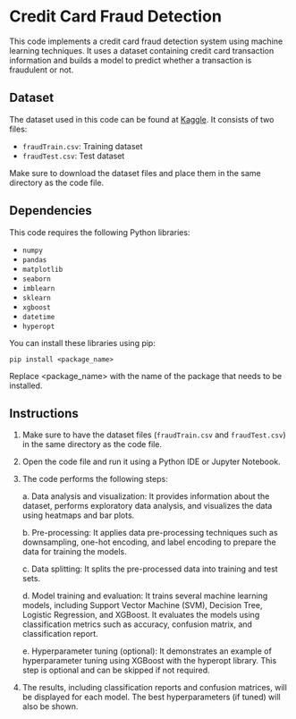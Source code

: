 # Credit Card Fraud Detection

This code implements a credit card fraud detection system using machine learning techniques. It uses a dataset containing credit card transaction information and builds a model to predict whether a transaction is fraudulent or not.

## Dataset
The dataset used in this code can be found at [Kaggle](https://www.kaggle.com/datasets/kartik2112/fraud-detection). It consists of two files:
- `fraudTrain.csv`: Training dataset
- `fraudTest.csv`: Test dataset

Make sure to download the dataset files and place them in the same directory as the code file.

## Dependencies
This code requires the following Python libraries:
- `numpy`
- `pandas`
- `matplotlib`
- `seaborn`
- `imblearn`
- `sklearn`
- `xgboost`
- `datetime`
- `hyperopt`

You can install these libraries using pip:

```
pip install <package_name>
```
Replace <package_name> with the name of the package that needs to be installed.

## Instructions
1. Make sure to have the dataset files (`fraudTrain.csv` and `fraudTest.csv`) in the same directory as the code file.

2. Open the code file and run it using a Python IDE or Jupyter Notebook.

3. The code performs the following steps:

    a. Data analysis and visualization: It provides information about the dataset, performs exploratory data analysis, and visualizes the data using heatmaps and bar plots.
    
    b. Pre-processing: It applies data pre-processing techniques such as downsampling, one-hot encoding, and label encoding to prepare the data for training the models.
    
    c. Data splitting: It splits the pre-processed data into training and test sets.
    
    d. Model training and evaluation: It trains several machine learning models, including Support Vector Machine (SVM), Decision Tree, Logistic Regression, and XGBoost. It evaluates the models using classification metrics such as accuracy, confusion matrix, and classification report.
    
    e. Hyperparameter tuning (optional): It demonstrates an example of hyperparameter tuning using XGBoost with the hyperopt library. This step is optional and can be skipped if not required.
    
4. The results, including classification reports and confusion matrices, will be displayed for each model. The best hyperparameters (if tuned) will also be shown.